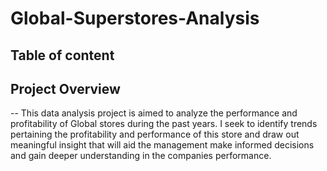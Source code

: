 # Global-Superstores-Analysis

## Table of content

## Project Overview
-- This data analysis project is aimed to analyze the performance and profitability of Global stores during the past years. I seek to identify trends pertaining the profitability and performance of this store and draw out meaningful insight that will aid the management make informed decisions and gain deeper understanding in the companies performance.
